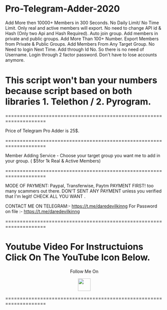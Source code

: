 # Pro-Telegram-Adder-2020
Add More then 10000+ Members in 300 Seconds. No Daily Limit/ No Time Limit. Only real and active members will export. No need to change API id &amp; Hash (Only two Api and Hash Required). Auto join group. Add members in private and public groups. Add More Than 100+ Number. Export Members from Private &amp; Public Groups. Add Members From Any Target Group. No Need to login Next Time. Add through Id No. So there is no need of Username. Login through 2 factor password. Don't have to lose accounts anymore.

# This script won't ban your numbers because script based on both libraries 1. Telethon / 2. Pyrogram.

====================================================================

Price of Telegram Pro Adder is 25$. 

====================================================================

Member Adding Service - Choose your target group you want me to add in your group. ( $5for 1k Real & Active Members)

====================================================================

MODE OF PAYMENT: Paypal, Transferwise, Paytm PAYMENT FIRST! too many scammers out there. DON'T SENT ANY PAYMENT unless you verified that I'm legit! CHECK ALL YOU WANT .

CONTACT ME ON TELEGRAM:- https://t.me/daredevilkinng
For Password on file :- https://t.me/daredevilkinng

====================================================================
# Youtube Video For Instructuions Click On The YouTube Icon Below.

<p align="center">
  Follow Me On
</p>
<p align="center">
  <a href="https://youtu.be/0QbL9e_E2y8">
    <img src="https://www.iconsdb.com/icons/preview/black/youtube-4-xxl.png" width="40" height="40">
  </a>
</p>

====================================================================

